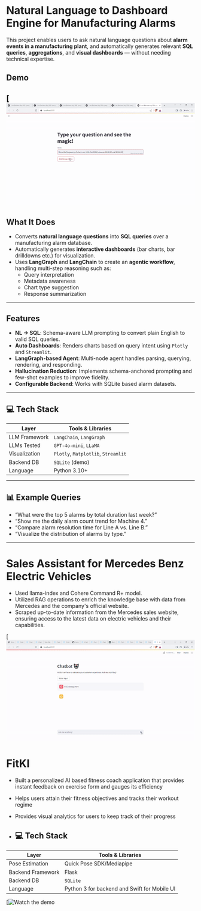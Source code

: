 # Natural Language to Dashboard Engine for Manufacturing Alarms

This project enables users to ask natural language questions about **alarm events in a manufacturing plant**, and automatically generates relevant **SQL queries**, **aggregations**, and **visual dashboards** — without needing technical expertise.

## Demo

[![Watch the demo](NL2SQLDemo.gif)
---

## What It Does

- Converts **natural language questions** into **SQL queries** over a manufacturing alarm database.
- Automatically generates **interactive dashboards** (bar charts, bar drilldowns etc.) for visualization.
- Uses **LangGraph** and **LangChain** to create an **agentic workflow**, handling multi-step reasoning such as:
  - Query interpretation
  - Metadata awareness
  - Chart type suggestion
  - Response summarization

---

## Features

- **NL → SQL**: Schema-aware LLM prompting to convert plain English to valid SQL queries.
- **Auto Dashboards**: Renders charts based on query intent using `Plotly` and `Streamlit`.
- **LangGraph-based Agent**: Multi-node agent handles parsing, querying, rendering, and responding.
- **Hallucination Reduction**: Implements schema-anchored prompting and few-shot examples to improve fidelity.
- **Configurable Backend**: Works with SQLite based alarm datasets.

---

## 💻 Tech Stack

| Layer           | Tools & Libraries              |
|----------------|---------------------------------|
| LLM Framework   | `LangChain`, `LangGraph`        |
| LLMs Tested     | `GPT-4o-mini`, `LLaMA`                |
| Visualization   | `Plotly`, `Matplotlib`, `Streamlit` |
| Backend DB      | `SQLite` (demo) |
| Language        | Python 3.10+                    |

---

## 📊 Example Queries

- “What were the top 5 alarms by total duration last week?”
- “Show me the daily alarm count trend for Machine 4.”
- “Compare alarm resolution time for Line A vs. Line B.”
- “Visualize the distribution of alarms by type.”

---

# Sales Assistant for Mercedes Benz Electric Vehicles

- Used llama-index and Cohere Command R+ model.
- Utilized RAG operations to enrich the knowledge base with data from Mercedes and the company's official website.
- Scraped up-to-date information from the Mercedes sales website, ensuring access to the latest data on electric vehicles and their capabilities.

[![Watch the demo](https://github.com/chatsdude/Projects/blob/main/Sales%20Chatbot.gif)

# FitKI
- Built a personalized AI based fitness coach application that provides instant feedback on exercise form and gauges its efficiency
- Helps users attain their fitness objectives and tracks their workout regime
- Provides visual analytics for users to keep track of their progress

- ## 💻 Tech Stack

| Layer           | Tools & Libraries              |
|----------------|---------------------------------|
| Pose Estimation   | Quick Pose SDK/Mediapipe       |
| Backend Framework | Flask |
| Backend DB      | `SQLite`|
| Language        | Python 3 for backend and Swift for Mobile UI |

[![Watch the demo](FitKIDemo.gif)

